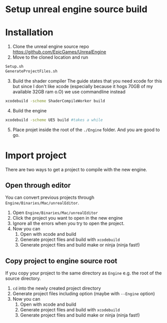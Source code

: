 # Setup unreal engine source build

# Installation

1. Clone the unreal engine source repo https://github.com/EpicGames/UnrealEngine
2. Move to the cloned location and run
```sh
Setup.sh
GenerateProjectFiles.sh
```
3. Build the shader compiler
The guide states that you need xcode for this but since I don't like xcode (especially because it hogs 70GB of my available 32GB ram o.O) we use commandline instead
```sh
xcodebuild -scheme ShaderCompileWorker build
```
4. Build the engine
```sh
xcodebuild -scheme UE5 build #takes a while
```

5. Place projet inside the root of the `./Engine` folder. And you are good to go.

# Import project

There are two ways to get a project to compile with the new engine.

## Open through editor
You can convert previous projects through `Engine/Binaries/Mac/unrealEditor`.
1. Open `Engine/Binaries/Mac/unrealEditor`
2. Click the project you want to open in the new engine
3. Ignore all the errors when you try to open the project.
4. Now you can
   1. Open with xcode and build
   2. Generate project files and build with `xcodebuild`
   3. Generate project files and build make or ninja (ninja fast!)

## Copy project to engine source root
If you copy your project to the same directory as `Engine` e.g. the root of the source directory.

1. `cd` into the newly created project directory
2. Generate project files including option (maybe with `--Engine` option)
3. Now you can
   1. Open with xcode and build
   2. Generate project files and build with `xcodebuild`
   3. Generate project files and build make or ninja (ninja fast!)
